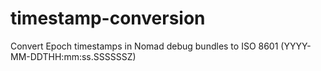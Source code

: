 # timestamp-conversion
Convert Epoch timestamps in Nomad debug bundles to ISO 8601 (YYYY-MM-DDTHH:mm:ss.SSSSSSZ)
